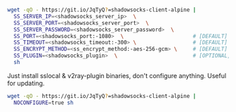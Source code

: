 <br/>

```sh
wget -qO - https://git.io/JqTyQ?=shadowsocks-client-alpine |
  SS_SERVER_IP=<shadowsocks_server_ip>  \
  SS_SERVER_PORT=<shadowsocks_server_port>  \
  SS_SERVER_PASSWORD=<shadowsocks_server_password>  \
  SS_PORT=<shadowsocks_port:-1080>  \                      # [DEFAULT]
  SS_TIMEOUT=<shadowsocks_timeout:-300> \                  # [DEFAULT]
  SS_ENCRYPT_METHOD=<ss_encrypt_method:-aes-256-gcm> \     # [DEFAULT]
  SS_PLUGIN=<shadowsocks_plugin>  \                        # [OPTIONAL, eg: v2ray-plugin]
  sh
```

Just install sslocal & v2ray-plugin binaries, don't configure anything. Useful for updating.

```sh
wget -qO - https://git.io/JqTyQ?=shadowsocks-client-alpine |
  NOCONFIGURE=true sh
```
